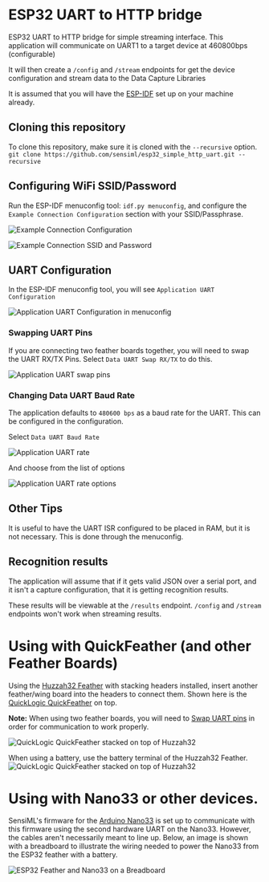 # ESP32 UART to HTTP bridge

ESP32 UART to HTTP bridge for simple streaming interface. This application will communicate on UART1 to a target device at 460800bps (configurable)

It will then create a `/config` and `/stream` endpoints for get the device configuration and stream data to the Data Capture Libraries

It is assumed that you will have the [ESP-IDF](https://github.com/espressif/esp-idf) set up on your machine already.

## Cloning this repository

To clone this repository, make sure it is cloned with the `--recursive` option. `git clone https://github.com/sensiml/esp32_simple_http_uart.git --recursive`

## Configuring WiFi SSID/Password

Run the ESP-IDF menuconfig tool: `idf.py menuconfig`, and configure the `Example Connection Configuration` section with your SSID/Passphrase.

![Example Connection Configuration](images/example_connection_config.png)

![Example Connection SSID and Password](images/example_connection_ssid_pw.png)

## UART Configuration

In the ESP-IDF menuconfig tool, you will see `Application UART Configuration`

![Application UART Configuration in menuconfig](images/application_uart_configuration.png)

### Swapping UART Pins

If you are connecting two feather boards together, you will need to swap the UART RX/TX Pins. Select `Data UART Swap RX/TX` to do this.

![Application UART swap pins](images/application_uart_swap.png)

### Changing Data UART Baud Rate

The application defaults to `480600 bps` as a baud rate for the UART. This can be configured in the configuration.

Select `Data UART Baud Rate`

![Application UART rate](images/application_uart_rate.png)

And choose from the list of options

![Application UART rate options](images/application_uart_rate_options.png)

## Other Tips

It is useful to have the UART ISR configured to be placed in RAM, but it is not necessary. This is done through the menuconfig.

## Recognition results

The application will assume that if it gets valid JSON over a serial port, and it isn't a capture configuration, that it is getting recognition results.

These results will be viewable at the `/results` endpoint. `/config` and `/stream` endpoints won't work when streaming results.

# Using with QuickFeather (and other Feather Boards)

Using the [Huzzah32 Feather](https://www.adafruit.com/product/3619) with stacking headers installed, insert another feather/wing board into the headers to connect them. Shown here is the [QuickLogic QuickFeather](https://www.quicklogic.com/products/eos-s3/quickfeather-development-kit/) on top.

**Note:** When using two feather boards, you will need to [Swap UART pins](#Swapping-UART-Pins) in order for communication to work properly.

![QuickLogic QuickFeather stacked on top of Huzzah32](images/qf_esp32_stack.png)

When using a battery, use the battery terminal of the Huzzah32 Feather.
![QuickLogic QuickFeather stacked on top of Huzzah32](images/qf_esp32_stack_battery.png)

# Using with Nano33 or other devices.

SensiML's firmware for the [Arduino Nano33](https://github.com/sensiml/nano33_data_capture) is set up to communicate with this firmware using the second hardware UART on the Nano33. However, the cables aren't necessarily meant to line up. Below, an image is shown with a breadboard to illustrate the wiring needed to power the Nano33 from the ESP32 feather with a battery.

![ESP32 Feather and Nano33 on a Breadboard](images/esp32_nano33_breadboard.jpg)

